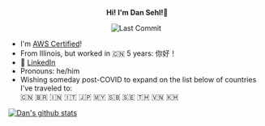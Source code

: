 <p align="center">️ <b>Hi! I'm Dan Sehl!</b>👋 </p>

<p align="center">
<img alt="Last Commit" src="https://img.shields.io/github/last-commit/dtsehl/dtsehl?logo=markdown&label=LAST+UPDATE&color=29bf12&style=flat">
</p>

- I'm [AWS Certified](https://www.youracclaim.com/badges/6a4559ce-a1c0-4fe6-a8d2-ae75fcc4ff6d/public_url)!
- From Illinois, but worked in :cn: 5 years: 你好！
- 🔎 [LinkedIn](https://www.linkedin.com/in/danielsehl/)
- Pronouns: he/him
- Wishing someday post-COVID to expand on the list below of countries I've traveled to: <br>
:cn: :brazil: :india: :it: :jp: :malaysia: :solomon_islands: :sweden: :thailand: :vietnam: :cambodia:

<!-- ## Tech Skills
<p align="center">
  <img src="https://img.shields.io/badge/node.js%20-%2343853D.svg?&style=for-the-badge&logo=node.js&logoColor=white" />
  <img src="https://img.shields.io/badge/html5%20-%23E34F26.svg?&style=for-the-badge&logo=html5&logoColor=white" />
  <img src="https://img.shields.io/badge/css3%20-%231572B6.svg?&style=for-the-badge&logo=css3&logoColor=white" />
  <img src="https://img.shields.io/badge/react%20-%2320232a.svg?&style=for-the-badge&logo=react&logoColor=%2361DAFB" />
  <img src="https://img.shields.io/badge/react-native%20-%23404d59.svg?&style=for-the-badge" />
  <img src="https://img.shields.io/badge/redux%20-%23593d88.svg?&style=for-the-badge&logo=redux&logoColor=white" />
  <img src="https://img.shields.io/badge/express.js%20-%23404d59.svg?&style=for-the-badge" />
</p>
-->

[![Dan's github stats](https://github-readme-stats.vercel.app/api?username=dtsehl)](https://github.com/dtsehl/github-readme-stats)
